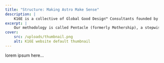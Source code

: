 ```yaml
---
title: "Structure: Making Astro Make Sense"
description: |
    K16E is a collective of Global Good Design™ Consultants founded by Kabolobari Benakole.
excerpt: |
    Our methodology is called Pentacle (formerly Mothership), a stepwise pentagonal process that we apply to design anything, anything at all. Pentacle as in five (5), nothing to do with "lucky charm" -- design isn't magic, but a logical ordering of things to correspond sensibly (close enough) to how they're to be experieced in order to delight.
cover:
    src: /uploads/thumbnail.png
    alt: K16E website default thumbnail
---
```

lorem ipsum here...